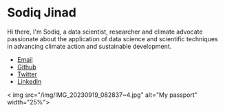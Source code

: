 # Sodiq Jinad

Hi there, I'm Sodiq, a data scientist, researcher and climate advocate passionate about the application of data science and scientific techniques in advancing climate action and sustainable development.

* <a href="https://sodiqjinad@yahoo.com" target="_blank">Email</a>
* <a href="https://github.com/Sordhiq" target="_blank">Github</a>
* <a href="https://twitter.com/jay_sordhiq" target="_blank">Twitter</a>
* <a href="https://linkedin.com/in/sodiq-jinad" target="_blank">LinkedIn</a>


< img
src="/img/IMG_20230919_082837~4.jpg"
alt="My passport"
width="25%">
